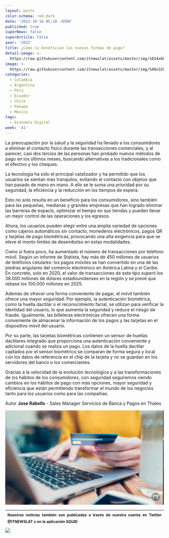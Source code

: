```yaml
---
layout: posts
color-schema: red-dark
date: '2022-10-14 05:10 -0500'
published: true
superNews: false
superArticle: false
year: '2022'
title: ¿Cómo lo benefician las nuevas formas de pago?
detail-image: >-
  https://raw.githubusercontent.com/itnewslat/assets/master/img/1024x680/forma-de-pago-g.jpg
image: >-
  https://raw.githubusercontent.com/itnewslat/assets/master/img/540x320/forma-de-pago-p.jpg
categories:
  - Colombia
  - Argentina
  - Perú
  - Ecuador
  - Chile
  - Panama
  - Mexico
tags:
  - Economía Digital
week: '41'
---
```

La preocupación por la salud y la seguridad ha llevado a los consumidores a eliminar el contacto físico durante las transacciones comerciales, y al parecer, casi dos tercios de las personas han probado nuevos métodos de pago en los últimos meses, buscando alternativas a los tradicionales como el efectivo y los cheques. 

La tecnología ha sido el principal catalizador y ha permitido que los usuarios se sientan más tranquilos, evitando el contacto con objetos que han pasado de mano en mano. A ello se le suma una prioridad por su seguridad, la eficiencia y la reducción en los tiempos de espera.

Esto no solo resulta en un beneficio para los consumidores, sino también para las pequeñas, medianas y grandes empresas que han logrado eliminar las barreras de espacio, optimizar el tiempo en sus tiendas y pueden llevar un mejor control de las operaciones y los egresos. 

Ahora, los usuarios pueden elegir entre una amplia variedad de opciones como cajeros automáticos sin contacto, monederos electrónicos, pagos QR y tarjetas de pago biométricas, provocando una alta exigencia para que se eleve el monto límites de desembolso en estas modalidades.

Como si fuera poco, ha aumentado el número de transacciones por teléfono móvil. Según un informe de Statista, hay más de 450 millones de usuarios de teléfonos celulares: los pagos móviles se han convertido en una de las piedras angulares del comercio electrónico en América Latina y el Caribe. En concreto, solo en 2020, el valor de transacciones de este tipo superó los 38.000 millones de dólares estadounidenses en la región y se prevé que rebase los 100.000 millones en 2025.

Además de ofrecer una forma conveniente de pagar, el móvil también ofrece una mayor seguridad. Por ejemplo, la autenticación biométrica, como la huella dactilar o el reconocimiento facial, se utilizan para verificar la identidad del usuario, lo que aumenta la seguridad y reduce el riesgo de fraude. Igualmente, las billeteras electrónicas ofrecen una forma conveniente de almacenar la información de los pagos y las tarjetas en el dispositivo móvil del usuario.

Por su parte, las tarjetas biométricas contienen un sensor de huellas dactilares integrado que proporciona una autenticación conveniente y adicional cuando se realiza un pago. Los datos de la huella dactilar captados por el sensor biométrico se comparan de forma segura y local con los datos de referencia en el chip de la tarjeta y no se guardan en los servidores del banco o los comerciantes.

Gracias a la velocidad de la evolución tecnológica y a las transformaciones de los hábitos de los consumidores, con seguridad seguiremos viendo cambios en los hábitos de pago con más opciones, mayor seguridad y eficiencia que están permitiendo transformar el mundo de los negocios tanto para los usuarios como para las compañías.

Autor **Jose Rabello** - Sales Manager Servicios de Banca y Pagos en Thales

![](https://raw.githubusercontent.com/itnewslat/assets/master/img/540x320/forma-de-pago-p.jpg)

<table style="height: 42px;" width="569">
<tbody>
<tr>
<td style="text-align: justify;"><sub><strong>Nuestras noticias también son publicadas a través de nuestra cuenta en Twitter <a href="https://twitter.com/itnewslat?lang=es">@ITNEWSLAT</a> y en la aplicación <a href="https://squidapp.co/en/">SQUID</a></strong></sub></td>
</tr>
</tbody>
</table>

<img src="https://tracker.metricool.com/c3po.jpg?hash=56f88a41e39ab42c063cc51676587a04"/>
